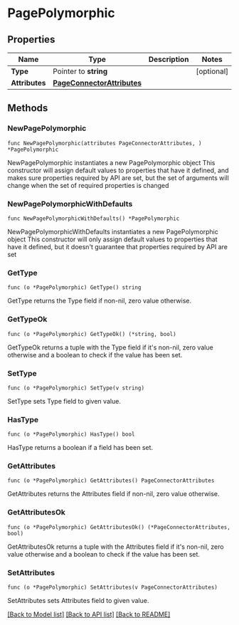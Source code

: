 # PagePolymorphic

## Properties

Name | Type | Description | Notes
------------ | ------------- | ------------- | -------------
**Type** | Pointer to **string** |  | [optional] 
**Attributes** | [**PageConnectorAttributes**](PageConnectorAttributes.md) |  | 

## Methods

### NewPagePolymorphic

`func NewPagePolymorphic(attributes PageConnectorAttributes, ) *PagePolymorphic`

NewPagePolymorphic instantiates a new PagePolymorphic object
This constructor will assign default values to properties that have it defined,
and makes sure properties required by API are set, but the set of arguments
will change when the set of required properties is changed

### NewPagePolymorphicWithDefaults

`func NewPagePolymorphicWithDefaults() *PagePolymorphic`

NewPagePolymorphicWithDefaults instantiates a new PagePolymorphic object
This constructor will only assign default values to properties that have it defined,
but it doesn't guarantee that properties required by API are set

### GetType

`func (o *PagePolymorphic) GetType() string`

GetType returns the Type field if non-nil, zero value otherwise.

### GetTypeOk

`func (o *PagePolymorphic) GetTypeOk() (*string, bool)`

GetTypeOk returns a tuple with the Type field if it's non-nil, zero value otherwise
and a boolean to check if the value has been set.

### SetType

`func (o *PagePolymorphic) SetType(v string)`

SetType sets Type field to given value.

### HasType

`func (o *PagePolymorphic) HasType() bool`

HasType returns a boolean if a field has been set.

### GetAttributes

`func (o *PagePolymorphic) GetAttributes() PageConnectorAttributes`

GetAttributes returns the Attributes field if non-nil, zero value otherwise.

### GetAttributesOk

`func (o *PagePolymorphic) GetAttributesOk() (*PageConnectorAttributes, bool)`

GetAttributesOk returns a tuple with the Attributes field if it's non-nil, zero value otherwise
and a boolean to check if the value has been set.

### SetAttributes

`func (o *PagePolymorphic) SetAttributes(v PageConnectorAttributes)`

SetAttributes sets Attributes field to given value.



[[Back to Model list]](../README.md#documentation-for-models) [[Back to API list]](../README.md#documentation-for-api-endpoints) [[Back to README]](../README.md)


